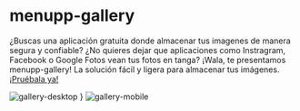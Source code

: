 # menupp-gallery

¿Buscas una aplicación gratuita donde almacenar tus imagenes de manera segura y confiable? ¿No quieres dejar que aplicaciones como Instragram, Facebook o Google Fotos vean tus fotos en tanga? ¡Wala, te presentamos menupp-gallery! La solución fácil y ligera para almacenar tus imágenes. [¡Pruébala ya!](https://menupp-gallery.vercel.app/)

![gallery-desktop](https://github.com/ccencisoj/menupp-gallery/blob/dfde00af23d8932895e6c2d4d0ae02b1b0ddfda3/docs/previews/gallery-desktop.png)
}
![gallery-mobile](https://github.com/ccencisoj/menupp-gallery/blob/dfde00af23d8932895e6c2d4d0ae02b1b0ddfda3/docs/previews/gallery-mobile.png)
